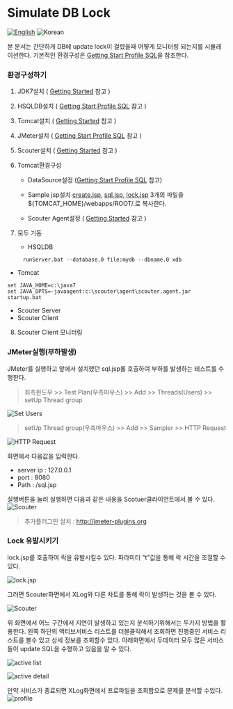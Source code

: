 # Simulate DB Lock
[![English](https://img.shields.io/badge/language-English-orange.svg)](Simulate-DB-Lock.md) ![Korean](https://img.shields.io/badge/language-Korean-blue.svg)

본 문서는 간단하게 DB에 update lock이 걸렸을때 어떻게 모니터링 되는지를 시뮬레이션한다.
기본적인 환경구성은 [Getting Start Profile SQL](../main/Getting-Start-Profile-SQL_kr.md)을 참조한다.

### 환경구성하기
1. JDK7설치 ( [Getting Started](../main/Getting-Started_kr.md) 참고 )
2. HSQLDB설치 ( [Getting Start Profile SQL](../main/Getting-Start-Profile-SQL_kr.md) 참고 )
3. Tomcat설치 ( [Getting Started](../main/Getting-Started_kr.md) 참고 )
4. JMeter설치 ( [Getting Start Profile SQL](../main/Getting-Start-Profile-SQL_kr.md) 참고 )
5. Scouter설치 ( [Getting Started](../main/Getting-Started_kr.md) 참고 )
6. Tomcat환경구성
   - DataSource설정 ([Getting Start Profile SQL](../main/Getting-Start-Profile-SQL_kr.md) 참고)
   - Sample jsp설치
   [create.jsp](https://github.com/scouter-project/scouter-help/blob/master/misc/test-jsp/create.jsp), [sql.jsp](https://github.com/scouter-project/scouter-help/blob/master/misc/test-jsp/sql.jsp), [lock.jsp](https://github.com/scouter-project/scouter-help/blob/master/misc/test-jsp/lock.jsp) 3개의 파일을  ${TOMCAT_HOME}/webapps/ROOT/.로 복사한다.

   - Scouter Agent설정 ( [Getting Started](../main/Getting-Started_kr.md) 참고 )

7. 모두 기동
   - HSQLDB
```
     runServer.bat --database.0 file:mydb --dbname.0 xdb
```
   - Tomcat
```
set JAVA_HOME=c:\java7
set JAVA_OPTS=-javaagent:c:\scouter\agent\scouter.agent.jar
startup.bat
```
   - Scouter Server
   - Scouter Client

8. Scouter Client 모니터링

### JMeter실행(부하발생)
JMeter를 실행하고 앞에서 설치했던 sql.jsp롤 호출하여 부하를 발생하는 테스트를 수행한다.

>죄측윈도우 >> Test Plan(우측마우스) >> Add >> Threads(Users) >> setUp Thread group

![Set Users](../img/client/jmeter/set_users.png)

> setUp Thread group(우측마우스) >> Add >> Sampler >> HTTP Request

![HTTP Request](../img/client/jmeter/http_request.png)

화면에서 다음값을 입력한다.

* server ip : 127.0.0.1
* port : 8080
* Path : /sql.jsp

실행버튼을 눌러 실행하면 다음과 같은 내용을 Scotuer클라이언트에서 볼 수 있다.
![Scouter](../img/client/jmeter/scouter_client.png)

> 추가플러그인 설치 : http://jmeter-plugins.org

### Lock 유발시키기
lock.jsp를 호출하여 락을 유발시킬수 있다. 파라미터 "t"값을 통해 락 시간을 조절할 수 있다.

![lock.jsp](../img/client/jmeter/lock.png)

그러면 Scouter화면에서 XLog와 다른 차트를 통해 락이 발생하는 것을 볼 수 있다.

![Scouter](../img/client/jmeter/scouter_lock.png)

위 화면에서 어느 구간에서 지연이 발생하고 있는지 분석하기위해서는 
두가지 방법을 활용한다. 왼쪽 하단의 액티브서비스 리스트를 더블클릭해서 조회하면 진행중인 서비스 리스트를 볼수 있고 상세 정보를 조회할수 있다. 아래화면에서 두데이터 모두 많은 서비스들이 update SQL을 수행하고 있음을 알 수 있다.

![active list](../img/client/jmeter/analyze_active_list.png) 

![active detail](../img/client/jmeter/analyze_active_detail.png)

만약 서비스가 종료되면 XLog화면에서 프로파일을 조회함으로 문제를 분석할 수있다. 
![profile](../img/client/jmeter/analyze_profile.png)
